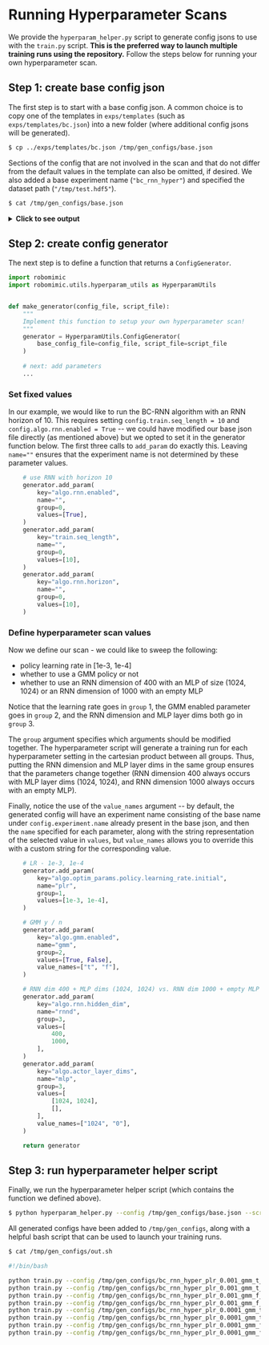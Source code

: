 # Running Hyperparameter Scans

We provide the `hyperparam_helper.py` script to generate config jsons to use with the `train.py` script. **This is the preferred way to launch multiple training runs using the repository.**
Follow the steps below for running your own hyperparameter scan.

## Step 1: create base config json
The first step is to start with a base config json. A common choice is to copy one of the templates in `exps/templates` (such as `exps/templates/bc.json`) into a new folder (where additional config jsons will be generated).

```sh
$ cp ../exps/templates/bc.json /tmp/gen_configs/base.json
```

Sections of the config that are not involved in the scan and that do not differ from the default values in the template can also be omitted, if desired. We also added a base experiment name (`"bc_rnn_hyper"`) and specified the dataset path (`"/tmp/test.hdf5"`).

```sh
$ cat /tmp/gen_configs/base.json
```

<details>
  <summary><b>Click to see output</b></summary>
<p>

```json
{
    "algo_name": "bc",
    "experiment": {
        "name": "bc_rnn_hyper",
        "validate": true,
        "save": {
            "enabled": true,
            "every_n_seconds": null,
            "every_n_epochs": 50,
            "epochs": [],
            "on_best_validation": false,
            "on_best_rollout_return": false,
            "on_best_rollout_success_rate": true
        },
        "epoch_every_n_steps": 100,
        "validation_epoch_every_n_steps": 10,
        "rollout": {
            "enabled": true,
            "n": 50,
            "horizon": 400,
            "rate": 50,
            "warmstart": 0,
            "terminate_on_success": true
        }
    },
    "train": {
        "data": "/tmp/test.hdf5",
        "output_dir": "../bc_trained_models",
        "num_data_workers": 0,
        "hdf5_cache_mode": "all",
        "hdf5_use_swmr": true,
        "hdf5_normalize_obs": false,
        "hdf5_filter_key": null,
        "seq_length": 1,
        "goal_mode": null,
        "cuda": true,
        "batch_size": 100,
        "num_epochs": 2000,
        "seed": 1
    },
    "algo": {
        "optim_params": {
            "policy": {
                "learning_rate": {
                    "initial": 0.0001,
                    "decay_factor": 0.1,
                    "epoch_schedule": []
                },
                "regularization": {
                    "L2": 0.0
                }
            }
        },
        "actor_layer_dims": [
            1024,
            1024
        ],
        "gmm": {
            "enabled": false,
            "num_modes": 5,
            "min_std": 0.0001,
            "std_activation": "softplus",
            "low_noise_eval": true
        },
        "rnn": {
            "enabled": false,
            "horizon": 10,
            "hidden_dim": 400,
            "rnn_type": "LSTM",
            "num_layers": 2
        }
    }
}
```

</p>
</details>

## Step 2: create config generator
The next step is to define a function that returns a `ConfigGenerator`.

```python
import robomimic
import robomimic.utils.hyperparam_utils as HyperparamUtils


def make_generator(config_file, script_file):
    """
    Implement this function to setup your own hyperparameter scan!
    """
    generator = HyperparamUtils.ConfigGenerator(
        base_config_file=config_file, script_file=script_file
    )
    
    # next: add parameters
    ...
```

### Set fixed values
In our example, we would like to  run the BC-RNN algorithm with an RNN horizon of 10. This requires setting `config.train.seq_length = 10` and `config.algo.rnn.enabled = True` -- we could have modified our base json file directly (as mentioned above) but we opted to set it in the generator function below. The first three calls to `add_param` do exactly this. Leaving `name=""` ensures that the experiment name is not determined by these parameter values.

```python
    # use RNN with horizon 10
    generator.add_param(
        key="algo.rnn.enabled",
        name="", 
        group=0, 
        values=[True],
    )
    generator.add_param(
        key="train.seq_length", 
        name="", 
        group=0, 
        values=[10], 
    )
    generator.add_param(
        key="algo.rnn.horizon",
        name="", 
        group=0, 
        values=[10], 
    )
```

### Define hyperparameter scan values
Now we define our scan - we could like to sweep the following:
- policy learning rate in [1e-3, 1e-4]
- whether to use a GMM policy or not
- whether to use an RNN dimension of 400 with an MLP of size (1024, 1024) or an RNN dimension of 1000 with an empty MLP

Notice that the learning rate goes in `group` 1, the GMM enabled parameter goes in `group` 2, and the RNN dimension and MLP layer dims both go in `group` 3. 

The `group` argument specifies which arguments should be modified together. The hyperparameter script will generate a training run for each hyperparameter setting in the cartesian product between all groups. Thus, putting the RNN dimension and MLP layer dims in the same group ensures that the parameters change together (RNN dimension 400 always occurs with MLP layer dims (1024, 1024), and RNN dimension 1000 always occurs with an empty MLP).

Finally, notice the use of the `value_names` argument  -- by default, the generated config will have an experiment name consisting of the base name under `config.experiment.name` already present in the base json, and then the `name` specified for each parameter, along with the string representation of the selected value in `values`, but `value_names` allows you to override this with a custom string for the corresponding value. 

```python
    # LR - 1e-3, 1e-4
    generator.add_param(
        key="algo.optim_params.policy.learning_rate.initial", 
        name="plr", 
        group=1, 
        values=[1e-3, 1e-4], 
    )

    # GMM y / n
    generator.add_param(
        key="algo.gmm.enabled", 
        name="gmm", 
        group=2, 
        values=[True, False], 
        value_names=["t", "f"],
    )

    # RNN dim 400 + MLP dims (1024, 1024) vs. RNN dim 1000 + empty MLP dims ()
    generator.add_param(
        key="algo.rnn.hidden_dim", 
        name="rnnd", 
        group=3, 
        values=[
            400, 
            1000,
        ], 
    )
    generator.add_param(
        key="algo.actor_layer_dims", 
        name="mlp", 
        group=3, 
        values=[
            [1024, 1024], 
            [],
        ], 
        value_names=["1024", "0"],
    )

    return generator
```

## Step 3: run hyperparameter helper script
Finally, we run the hyperparameter helper script (which contains the function we defined above).

```sh
$ python hyperparam_helper.py --config /tmp/gen_configs/base.json --script /tmp/gen_configs/out.sh
```

All generated configs have been added to `/tmp/gen_configs`, along with a helpful bash script that can be used to launch your training runs.

```sh
$ cat /tmp/gen_configs/out.sh

#!/bin/bash

python train.py --config /tmp/gen_configs/bc_rnn_hyper_plr_0.001_gmm_t_rnnd_400_mlp_1024.json
python train.py --config /tmp/gen_configs/bc_rnn_hyper_plr_0.001_gmm_t_rnnd_1000_mlp_0.json
python train.py --config /tmp/gen_configs/bc_rnn_hyper_plr_0.001_gmm_f_rnnd_400_mlp_1024.json
python train.py --config /tmp/gen_configs/bc_rnn_hyper_plr_0.001_gmm_f_rnnd_1000_mlp_0.json
python train.py --config /tmp/gen_configs/bc_rnn_hyper_plr_0.0001_gmm_t_rnnd_400_mlp_1024.json
python train.py --config /tmp/gen_configs/bc_rnn_hyper_plr_0.0001_gmm_t_rnnd_1000_mlp_0.json
python train.py --config /tmp/gen_configs/bc_rnn_hyper_plr_0.0001_gmm_f_rnnd_400_mlp_1024.json
python train.py --config /tmp/gen_configs/bc_rnn_hyper_plr_0.0001_gmm_f_rnnd_1000_mlp_0.json
```
